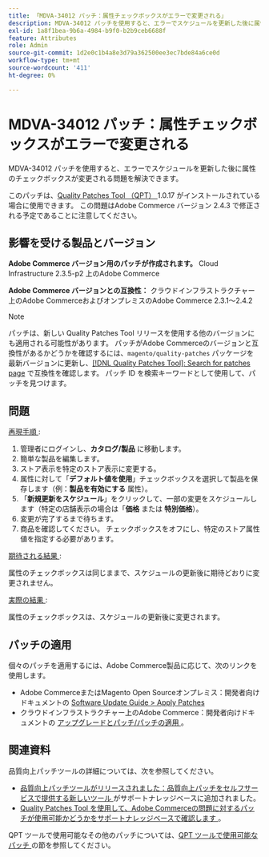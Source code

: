 ```yaml
---
title: 「MDVA-34012 パッチ：属性チェックボックスがエラーで変更される」
description: MDVA-34012 パッチを使用すると、エラーでスケジュールを更新した後に属性のチェックボックスが変更される問題を解決できます。
exl-id: 1a8f1bea-9b6a-4984-b9f0-b2b9ceb6688f
feature: Attributes
role: Admin
source-git-commit: 1d2e0c1b4a8e3d79a362500ee3ec7bde84a6ce0d
workflow-type: tm+mt
source-wordcount: '411'
ht-degree: 0%

---
```


# MDVA-34012 パッチ：属性チェックボックスがエラーで変更される

MDVA-34012 パッチを使用すると、エラーでスケジュールを更新した後に属性のチェックボックスが変更される問題を解決できます。

このパッチは、[Quality Patches Tool （QPT） ](https://devdocs.magento.com/guides/v2.4/comp-mgr/patching.html#mqp)1.0.17 がインストールされている場合に使用できます。 この問題はAdobe Commerce バージョン 2.4.3 で修正される予定であることに注意してください。

## 影響を受ける製品とバージョン

**Adobe Commerce バージョン用のパッチが作成されます。** Cloud Infrastructure 2.3.5-p2 上のAdobe Commerce

**Adobe Commerce バージョンとの互換性：** クラウドインフラストラクチャー上のAdobe CommerceおよびオンプレミスのAdobe Commerce 2.3.1～2.4.2

>[!NOTE]
>
>パッチは、新しい Quality Patches Tool リリースを使用する他のバージョンにも適用される可能性があります。 パッチがAdobe Commerceのバージョンと互換性があるかどうかを確認するには、`magento/quality-patches` パッケージを最新バージョンに更新し、[[!DNL Quality Patches Tool]: Search for patches page](https://devdocs.magento.com/quality-patches/tool.html#patch-grid) で互換性を確認します。 パッチ ID を検索キーワードとして使用して、パッチを見つけます。

## 問題

<u> 再現手順 </u>:

1. 管理者にログインし、**カタログ/製品** に移動します。
1. 簡単な製品を編集します。
1. ストア表示を特定のストア表示に変更する。
1. 属性に対して「**デフォルト値を使用**」チェックボックスを選択して製品を保存します（例：**製品を有効にする** 属性）。
1. 「**新規更新をスケジュール**」をクリックして、一部の変更をスケジュールします（特定の店舗表示の場合は「**価格** または **特別価格**）。
1. 変更が完了するまで待ちます。
1. 商品を確認してください。 チェックボックスをオフにし、特定のストア属性値を指定する必要があります。

<u> 期待される結果 </u>:

属性のチェックボックスは同じままで、スケジュールの更新後に期待どおりに変更されません。

<u> 実際の結果 </u>:

属性のチェックボックスは、スケジュールの更新後に変更されます。

## パッチの適用

個々のパッチを適用するには、Adobe Commerce製品に応じて、次のリンクを使用します。

* Adobe CommerceまたはMagento Open Sourceオンプレミス：開発者向けドキュメントの [Software Update Guide > Apply Patches](https://devdocs.magento.com/guides/v2.4/comp-mgr/patching/mqp.html)
* クラウドインフラストラクチャー上のAdobe Commerce：開発者向けドキュメントの [ アップグレードとパッチ/パッチの適用 ](https://devdocs.magento.com/cloud/project/project-patch.html)。

## 関連資料

品質向上パッチツールの詳細については、次を参照してください。

* [ 品質向上パッチツールがリリースされました：品質向上パッチをセルフサービスで提供する新しいツール ](/help/announcements/adobe-commerce-announcements/magento-quality-patches-released-new-tool-to-self-serve-quality-patches.md) がサポートナレッジベースに追加されました。
* [Quality Patches Tool を使用して、Adobe Commerceの問題に対するパッチが使用可能かどうかをサポートナレッジベースで確認します ](/help/support-tools/patches-available-in-qpt-tool/check-patch-for-magento-issue-with-magento-quality-patches.md)。

QPT ツールで使用可能なその他のパッチについては、[QPT ツールで使用可能なパッチ ](https://support.magento.com/hc/en-us/sections/360010506631-Patches-available-in-QPT-tool-) の節を参照してください。
